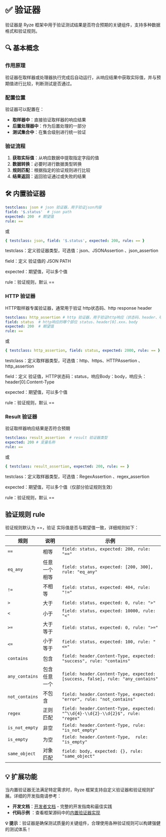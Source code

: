 # ✅ 验证器

验证器是 Ryze 框架中用于验证测试结果是否符合预期的关键组件，支持多种数据格式和验证规则。

## 🔍 基本概念

### 作用原理

验证器在取样器或处理器执行完成后自动运行，从响应结果中获取实际值，并与预期值进行比较，判断测试是否通过。

### 配置位置

验证器可以配置在：

- **取样器中**：直接验证取样器的响应结果
- **后置处理器中**：作为后置处理的一部分
- **测试集合中**：在集合级别进行统一验证

### 验证流程

1. **获取实际值**：从响应数据中提取指定字段的值
2. **数据转换**：必要时进行数据类型转换
3. **规则匹配**：根据指定的验证规则进行比较
4. **结果返回**：返回验证通过或失败的结果

## 🛠️ 内置验证器

```yaml
testclass: json # json 验证器，用于验证json内容
field: '$.status'  # json path
expected: 200  # 期望值
rule: ==
```

或

```yaml
{ testclass: json, field: '$.status', expected: 200, rule: == }
```

testclass：定义验证器类型，可选值：json、JSONAssertion 、json_assertion

field：定义 验证值的 JSON PATH

expected：期望值，可以多个值

rule：验证规则，默认 ==

### HTTP 验证器

HTTP取样器专属验证器，通常用于验证 http状态码、http response header

```yaml
testclass: http_assertion # http 验证器，用于验证http响应（状态码、header、响应消息内容）
field: status  # http响应的哪个部位 status、header[0].xxx、body
expected: 200  # 期望值
rule: ==
```

或

```yaml
{ testclass: http_assertion, field: status, expected: 2000, rule: == }
```

testclass：定义取样器类型，可选值：http、https、HTTPAssertion 、http_assertion

field：定义 验证值，HTTP状态码：status，响应Body：body，响应头：header[0].Content-Type

expected：期望值，可以多个值

rule：验证规则，默认 ==

### Result 验证器

验证取样器响应结果是否符合预期

```yaml
testclass: result_assertion  # result 验证器类型
expected: 200 # 变量名称
rule: ==
```

或

```yaml
{ testclass: result_assertion, expected: 200, rule: == }
```

testclass：定义取样器类型，可选值：RegexAssertion 、regex_assertion

expected：期望值，可以多个值（仅部分验证规则生效）

rule：验证规则，默认 ==

## 验证规则 rule

验证规则默认为 ==，验证 实际值是否与期望值一致，详细规则如下：

| 规则             | 说明     | 示例                                                                              |
|----------------|--------|---------------------------------------------------------------------------------|
| `==`           | 相等     | `field: status, expected: 200, rule: "=="`                                      |
| `eq_any`       | 任意一个相等 | `field: status, expected: [200, 300], rule: "eq_any"`                           |
| `!=`           | 不相等    | `field: status, expected: 404, rule: "!="`                                      |
| `>`            | 大于     | `field: status, expected: 0, rule: ">"`                                         |
| `<`            | 小于     | `field: status, expected: 10000, rule: "<"`                                     |
| `>=`           | 大于等于   | `field: status, expected: 0, rule: ">="`                                        |
| `<=`           | 小于等于   | `field: status, expected: 100, rule: "<="`                                      |
| `contains`     | 包含     | `field: header.Content-Type, expected: "success", rule: "contains"`             |
| `any_contains` | 包含任意一个 | `field: header.Content-Type, expected: [success, false], rule: "any_contains"`  |
| `not_contains` | 不包含    | `field: header.Content-Type, expected: "error", rule: "not_contains"`           |
| `regex`        | 正则匹配   | `field: header.Content-Type, expected: "^\\d{4}-\\d{2}-\\d{2}$", rule: "regex"` |
| `is_not_empty` | 非空     | `field: header.Content-Type, rule: "is_not_empty"`                              |
| `is_empty`     | 为空     | `field: header.Content-Type,  rule: "is_empty"`                                 |
| `same_object`  | 对象匹配   | `field: body, expected: {}, rule: "same_object"`                                |

## 💡 扩展功能

当内置验证器无法满足特定需求时，Ryze 框架支持自定义验证器和验证规则扩展。详细的开发指南请参考：

- **开发文档**：[开发者文档](/developer/validator) - 完整的开发指南和最佳实践
- **代码示例**
  ：查看框架源码中的[内置验证器实现](https://github.com/XiaoMiSum/ryze/tree/master/ryze/src/main/resources/META-INF/services/io.github.xiaomisum.ryze.assertion.Assertion)

**💡 提示**：验证器是确保测试质量的关键组件，合理使用各种验证规则可以构建强健的测试体系！
